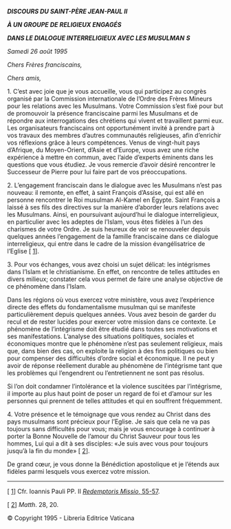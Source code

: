 ***DISCOURS DU SAINT-PÈRE JEAN-PAUL II***

***À UN GROUPE DE RELIGIEUX ENGAGÉS***

***DANS LE DIALOGUE INTERRELIGIEUX AVEC LES MUSULMAN*** ***S***

*Samedi 26 août 1995*

*Chers Frères franciscains,*

*Chers amis,*

1\. C’est avec joie que je vous accueille, vous qui participez au congrès organisé par la Commission internationale de l’Ordre des Frères Mineurs pour les relations avec les Musulmans. Votre Commission s’est fixé pour but de promouvoir la présence franciscaine parmi les Musulmans et de répondre aux interrogations des chrétiens qui vivent et travaillent parmi eux. Les organisateurs franciscains ont opportunément invité à prendre part à vos travaux des membres d’autres communautés religieuses, afin d’enrichir vos réflexions grâce à leurs compétences. Venus de vingt-huit pays d’Afrique, du Moyen-Orient, d’Asie et d’Europe, vous avez une riche expérience à mettre en commun, avec l’aide d’experts éminents dans les questions que vous étudiez. Je vous remercie d’avoir désiré rencontrer le Successeur de Pierre pour lui faire part de vos préoccupations.

2\. L’engagement franciscain dans le dialogue avec les Musulmans n’est pas nouveau: il remonte, en effet, à saint François d’Assise, qui est allé en personne rencontrer le Roi musulman Al-Kamel en Égypte. Saint François a laissé à ses fils des directives sur la manière d’aborder leurs relations avec les Musulmans. Ainsi, en poursuivant aujourd’hui le dialogue interreligieux, en particulier avec les adeptes de l’Islam, vous êtes fidèles à l’un des charismes de votre Ordre. Je suis heureux de voir se renouveler depuis quelques années l’engagement de la famille franciscaine dans ce dialogue interreligieux, qui entre dans le cadre de la mission évangélisatrice de l’Eglise \[ [1](#_ftn1 "")\].

3\. Pour vos échanges, vous avez choisi un sujet délicat: les intégrismes dans l’Islam et le christianisme. En effet, on rencontre de telles attitudes en divers milieux; constater cela vous permet de faire une analyse objective de ce phénomène dans l’Islam.

Dans les régions où vous exercez votre ministère, vous avez l’expérience directe des effets du fondamentalisme musulman qui se manifeste particulièrement depuis quelques années. Vous avez besoin de garder du recul et de rester lucides pour exercer votre mission dans ce contexte. Le phénomène de l’intégrisme doit être étudié dans toutes ses motivations et ses manifestations. L’analyse des situations politiques, sociales et économiques montre que le phénomène n’est pas seulement religieux, mais que, dans bien des cas, on exploite la religion à des fins politiques ou bien pour compenser des difficultés d’ordre social et économique. Il ne peut y avoir de réponse réellement durable au phénomène de l’intégrisme tant que les problèmes qui l’engendrent ou l’entretiennent ne sont pas résolus.

Si l’on doit condamner l’intolérance et la violence suscitées par l’intégrisme, il importe au plus haut point de poser un regard de foi et d’amour sur les personnes qui prennent de telles attitudes et qui en souffrent fréquemment.

4\. Votre présence et le témoignage que vous rendez au Christ dans des pays musulmans sont précieux pour l’Eglise. Je sais que cela ne va pas toujours sans difficultés pour vous; mais je vous encourage à continuer à porter la Bonne Nouvelle de l’amour du Christ Sauveur pour tous les hommes, Lui qui a dit à ses disciples: «Je suis avec vous pour toujours jusqu’à la fin du monde» \[ [2](#_ftn2 "")\].

De grand cœur, je vous donne la Bénédiction apostolique et je l’étends aux fidèles parmi lesquels vous exercez votre mission.

* * *

\[ [1](#_ftnref1 "")\] Cfr. Ioannis Pauli PP. II [*Redemptoris Missio*, 55-57](http://www.vatican.va/edocs/FRA0205/__P12.HTM).

\[ [2](#_ftnref2 "")\] *Matth*. 28, 20.

© Copyright 1995 \- Libreria Editrice Vaticana